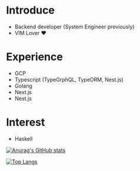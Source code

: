 # Introduce

- Backend developer (System Engineer previously)
- VIM Lover ❤️

# Experience

- GCP
- Typescript (TypeGrphQL, TypeORM, Nest.js)
- Golang
- Next.js
- Nest.js

# Interest

- Haskell

[![Anurag's GitHub stats](https://github-readme-stats.vercel.app/api?username=jbl428&show_icons=true&theme=dracula)](https://github.com/anuraghazra/github-readme-stats)

[![Top Langs](https://github-readme-stats.vercel.app/api/top-langs/?username=jbl428&theme=dracula)](https://github.com/anuraghazra/github-readme-stats)
